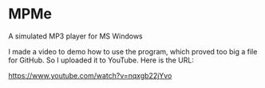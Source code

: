 # MPMe
A simulated MP3 player for MS Windows

I made a video to demo how to use the program, which proved too big a file for GitHub. So I uploaded it to YouTube. Here is the URL:

https://www.youtube.com/watch?v=nqxgb22jYvo

